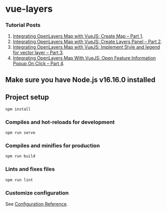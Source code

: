 # vue-layers

### Tutorial Posts
1. [Integrating OpenLayers Map with VueJS: Create Map – Part 1](https://spatial-dev.guru/2022/02/20/integrating-openlayers-map-with-vuejs-create-map-part-1/).
2. [Integrating OpenLayers Map with VueJS: Create Layers Panel – Part 2](https://spatial-dev.guru/2022/06/02/integrating-openlayers-map-with-vuejs-create-layers-panel-part-2/).
3. [Integrating OpenLayers Map with VueJS: Implement Style and legend for vector layer – Part 3](https://spatial-dev.guru/2022/10/30/integrating-openlayers-map-with-vuejs-implement-style-and-legend-for-vector-layer-part-3/).
4. [Integrating OpenLayers Map With VueJS: Open Feature Information Popup On Click – Part 4](https://spatial-dev.guru/2023/02/05/integrating-openlayers-map-with-vuejs-open-feature-information-popup-on-click-part-4/).

## Make sure you have Node.js v16.16.0 installed

## Project setup
```
npm install
```

### Compiles and hot-reloads for development
```
npm run serve
```

### Compiles and minifies for production
```
npm run build
```

### Lints and fixes files
```
npm run lint
```

### Customize configuration
See [Configuration Reference](https://cli.vuejs.org/config/).
